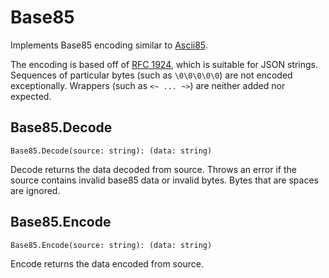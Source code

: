 # Base85
[Base85]: #user-content-base85

Implements Base85 encoding similar to [Ascii85][Ascii85].

The encoding is based off of [RFC 1924][RFC1924], which is suitable for JSON
strings. Sequences of particular bytes (such as `\0\0\0\0\0`) are not encoded
exceptionally. Wrappers (such as `<~ ... ~>`) are neither added nor expected.

[Ascii85]: https://en.wikipedia.org/wiki/Ascii85
[RFC1924]: https://tools.ietf.org/html/rfc1924

## Base85.Decode
[Base85.Decode]: #user-content-base85decode
```
Base85.Decode(source: string): (data: string)
```

Decode returns the data decoded from source. Throws an error if the
source contains invalid base85 data or invalid bytes. Bytes that are spaces
are ignored.

## Base85.Encode
[Base85.Encode]: #user-content-base85encode
```
Base85.Encode(source: string): (data: string)
```

Encode returns the data encoded from source.

